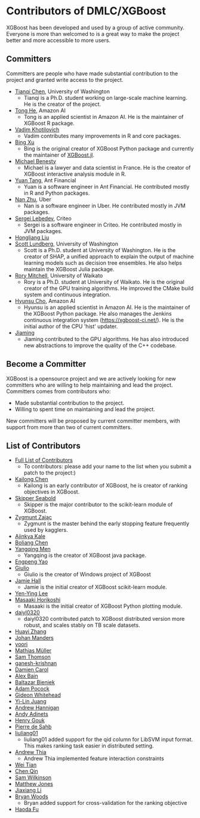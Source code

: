 Contributors of DMLC/XGBoost
============================
XGBoost has been developed and used by a group of active community. Everyone is more than welcomed to is a great way to make the project better and more accessible to more users.

Committers
----------
Committers are people who have made substantial contribution to the project and granted write access to the project.
* [Tianqi Chen](https://github.com/tqchen), University of Washington
  - Tianqi is a Ph.D. student working on large-scale machine learning. He is the creator of the project.
* [Tong He](https://github.com/hetong007), Amazon AI
  - Tong is an applied scientist in Amazon AI. He is the maintainer of XGBoost R package.
* [Vadim Khotilovich](https://github.com/khotilov)
  - Vadim contributes many improvements in R and core packages.
* [Bing Xu](https://github.com/antinucleon)
  - Bing is the original creator of XGBoost Python package and currently the maintainer of [XGBoost.jl](https://github.com/antinucleon/XGBoost.jl).
* [Michael Benesty](https://github.com/pommedeterresautee)
  - Michael is a lawyer and data scientist in France. He is the creator of XGBoost interactive analysis module in R.
* [Yuan Tang](https://github.com/terrytangyuan), Ant Financial
  - Yuan is a software engineer in Ant Financial. He contributed mostly in R and Python packages.
* [Nan Zhu](https://github.com/CodingCat), Uber
  - Nan is a software engineer in Uber. He contributed mostly in JVM packages.
* [Sergei Lebedev](https://github.com/superbobry), Criteo
  - Sergei is a software engineer in Criteo. He contributed mostly in JVM packages.
* [Hongliang Liu](https://github.com/phunterlau)
* [Scott Lundberg](http://scottlundberg.com/), University of Washington
  - Scott is a Ph.D. student at University of Washington. He is the creator of SHAP, a unified approach to explain the output of machine learning models such as decision tree ensembles. He also helps maintain the XGBoost Julia package.
* [Rory Mitchell](https://github.com/RAMitchell), University of Waikato
  - Rory is a Ph.D. student at University of Waikato. He is the original creator of the GPU training algorithms. He improved the CMake build system and continuous integration. 
* [Hyunsu Cho](http://hyunsu-cho.io/), Amazon AI
  - Hyunsu is an applied scientist in Amazon AI. He is the maintainer of the XGBoost Python package. He also manages the Jenkins continuous integration system (https://xgboost-ci.net/). He is the initial author of the CPU 'hist' updater. 
* [Jiaming](https://github.com/trivialfis)
  - Jiaming contributed to the GPU algorithms. He has also introduced new abstractions to improve the quality of the C++ codebase.

Become a Committer
------------------
XGBoost is a opensource project and we are actively looking for new committers who are willing to help maintaining and lead the project.
Committers comes from contributors who:
* Made substantial contribution to the project.
* Willing to spent time on maintaining and lead the project.

New committers will be proposed by current committer members, with support from more than two of current committers.

List of Contributors
--------------------
* [Full List of Contributors](https://github.com/dmlc/xgboost/graphs/contributors)
  - To contributors: please add your name to the list when you submit a patch to the project:)
* [Kailong Chen](https://github.com/kalenhaha)
  - Kailong is an early contributor of XGBoost, he is creator of ranking objectives in XGBoost.
* [Skipper Seabold](https://github.com/jseabold)
  - Skipper is the major contributor to the scikit-learn module of XGBoost.
* [Zygmunt Zając](https://github.com/zygmuntz)
  - Zygmunt is the master behind the early stopping feature frequently used by kagglers.
* [Ajinkya Kale](https://github.com/ajkl)
* [Boliang Chen](https://github.com/cblsjtu)
* [Yangqing Men](https://github.com/yanqingmen)
  - Yangqing is the creator of XGBoost java package.
* [Engpeng Yao](https://github.com/yepyao)
* [Giulio](https://github.com/giuliohome)
  - Giulio is the creator of Windows project of XGBoost
* [Jamie Hall](https://github.com/nerdcha)
  - Jamie is the initial creator of XGBoost scikit-learn module.
* [Yen-Ying Lee](https://github.com/white1033)
* [Masaaki Horikoshi](https://github.com/sinhrks)
  - Masaaki is the initial creator of XGBoost Python plotting module.
* [daiyl0320](https://github.com/daiyl0320)
  - daiyl0320 contributed patch to XGBoost distributed version more robust, and scales stably on TB scale datasets.
* [Huayi Zhang](https://github.com/irachex)
* [Johan Manders](https://github.com/johanmanders)
* [yoori](https://github.com/yoori)
* [Mathias Müller](https://github.com/far0n)
* [Sam Thomson](https://github.com/sammthomson)
* [ganesh-krishnan](https://github.com/ganesh-krishnan)
* [Damien Carol](https://github.com/damiencarol)
* [Alex Bain](https://github.com/convexquad)
* [Baltazar Bieniek](https://github.com/bbieniek)
* [Adam Pocock](https://github.com/Craigacp)
* [Gideon Whitehead](https://github.com/gaw89)
* [Yi-Lin Juang](https://github.com/frankyjuang)
* [Andrew Hannigan](https://github.com/andrewhannigan)
* [Andy Adinets](https://github.com/canonizer)
* [Henry Gouk](https://github.com/henrygouk)
* [Pierre de Sahb](https://github.com/pdesahb)
* [liuliang01](https://github.com/liuliang01)
  - liuliang01 added support for the qid column for LibSVM input format. This makes ranking task easier in distributed setting.
* [Andrew Thia](https://github.com/BlueTea88)
  - Andrew Thia implemented feature interaction constraints
* [Wei Tian](https://github.com/weitian)
* [Chen Qin](https://github.com/chenqin)
* [Sam Wilkinson](https://samwilkinson.io)
* [Matthew Jones](https://github.com/mt-jones)
* [Jiaxiang Li](https://github.com/JiaxiangBU)
* [Bryan Woods](https://github.com/bryan-woods)
  - Bryan added support for cross-validation for the ranking objective
* [Haoda Fu](https://github.com/fuhaoda)